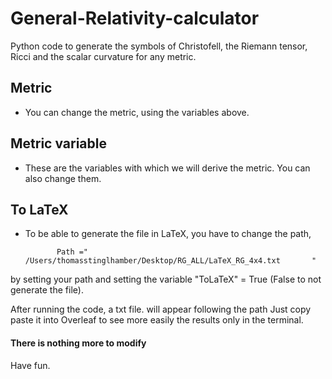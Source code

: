 # General-Relativity-calculator
Python code to generate the symbols of Christofell, the Riemann tensor, Ricci and the scalar curvature for any metric.

## Metric

- You can change the metric, using the variables above.

## Metric variable

- These are the variables with which we will derive the metric.
   You can also change them.
   
## To LaTeX


- To be able to generate the file in LaTeX, you have to change the path,

             Path ="		/Users/thomasstinglhamber/Desktop/RG_ALL/LaTeX_RG_4x4.txt		"

by setting your path and setting the variable "ToLaTeX" = True (False to not generate the file).

After running the code, a txt file. will appear following the path
Just copy paste it into Overleaf to see more easily
the results only in the terminal.


#### There is nothing more to modify

Have fun.
